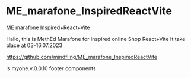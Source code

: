 # ME_marafone_InspiredReactVite
ME marafone Inspired+React+Vite  

Hallo, this is MethEd Marafone for Inspired online Shop React+Vite 
It take place at 03-16.07.2023

https://github.com/mindfling/ME_marafone_InspiredReactVite

is myone.v.0.0.10 footer components